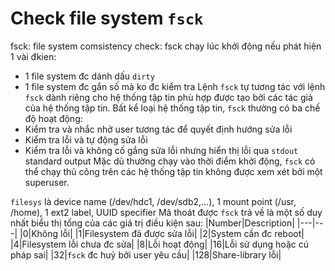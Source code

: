 # Check file system `fsck`

fsck: file system comsistency check: fsck chạy lúc khởi động nếu phát hiện 1 vài đkien:

- 1 file system đc dánh dấu `dirty`
- 1 file system đc gắn số mà ko đc kiểm tra
  Lệnh `fsck` tự tương tác với lệnh `fsck` dành riêng cho hệ thống tập tin phù hợp được tạo bởi các tác giả của hệ thống tập tin. Bất kể loại hệ thống tập tin, `fsck` thường có ba chế độ hoạt động:
- Kiểm tra và nhắc nhở user tương tác để quyết định hướng sửa lỗi
- Kiểm tra lỗi và tự động sửa lỗi
- Kiểm tra lỗi và không cố gắng sửa lỗi nhưng hiển thị lỗi qua `stdout` standard output
  Mặc dù thường chạy vào thời điểm khởi động, `fsck` có thể chạy thủ công trên các hệ thống tập tin không được xem xét bởi một superuser.

`filesys` là device name (/dev/hdc1, /dev/sdb2,...), 1 mount point (/usr, /home), 1 ext2 label, UUID specifier
Mã thoát được `fsck` trả về là một số duy nhất biểu thị tổng của các giá trị điều kiện sau:
|Number|Description|
|---|---|
|0|Không lỗi|
|1|Filesystem đã được sửa lỗi|
|2|System cần đc reboot|
|4|Filesystem lỗi chưa đc sửa|
|8|Lỗi hoạt động|
|16|Lỗi sử dụng hoặc cú pháp sai|
|32|`fsck` đc huỷ bởi user yêu cầu|
|128|Share-library lỗi|
